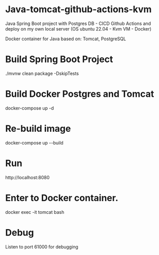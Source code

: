 # Java-tomcat-github-actions-kvm
Java Spring Boot project with Postgres DB - CICD Github Actions and deploy on my own local server (OS ubuntu 22.04 - Kvm VM - Docker)

Docker container for Java based on: Tomcat, PostgreSQL

# Build Spring Boot Project
./mvnw clean package -DskipTests

# Build Docker Postgres and Tomcat
docker-compose up -d

# Re-build image
docker-compose up --build

# Run
http://localhost:8080

# Enter to Docker container.
docker exec -it tomcat bash

# Debug
Listen to port 61000 for debugging

